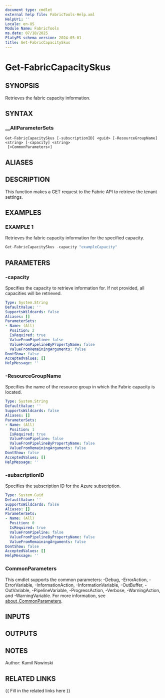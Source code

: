 ```yaml
---
document type: cmdlet
external help file: FabricTools-Help.xml
HelpUri: ''
Locale: en-US
Module Name: FabricTools
ms.date: 07/18/2025
PlatyPS schema version: 2024-05-01
title: Get-FabricCapacitySkus
---
```


# Get-FabricCapacitySkus

## SYNOPSIS

Retrieves the fabric capacity information.

## SYNTAX

### __AllParameterSets

```
Get-FabricCapacitySkus [-subscriptionID] <guid> [-ResourceGroupName] <string> [-capacity] <string>
 [<CommonParameters>]
```

## ALIASES

## DESCRIPTION

This function makes a GET request to the Fabric API to retrieve the tenant settings.

## EXAMPLES

### EXAMPLE 1

Retrieves the fabric capacity information for the specified capacity.

```powershell
Get-FabricCapacitySkus -capacity "exampleCapacity"
```

## PARAMETERS

### -capacity

Specifies the capacity to retrieve information for.
If not provided, all capacities will be retrieved.

```yaml
Type: System.String
DefaultValue: ''
SupportsWildcards: false
Aliases: []
ParameterSets:
- Name: (All)
  Position: 2
  IsRequired: true
  ValueFromPipeline: false
  ValueFromPipelineByPropertyName: false
  ValueFromRemainingArguments: false
DontShow: false
AcceptedValues: []
HelpMessage: ''
```

### -ResourceGroupName

Specifies the name of the resource group in which the Fabric capacity is located.

```yaml
Type: System.String
DefaultValue: ''
SupportsWildcards: false
Aliases: []
ParameterSets:
- Name: (All)
  Position: 1
  IsRequired: true
  ValueFromPipeline: false
  ValueFromPipelineByPropertyName: false
  ValueFromRemainingArguments: false
DontShow: false
AcceptedValues: []
HelpMessage: ''
```

### -subscriptionID

Specifies the subscription ID for the Azure subscription.

```yaml
Type: System.Guid
DefaultValue: ''
SupportsWildcards: false
Aliases: []
ParameterSets:
- Name: (All)
  Position: 0
  IsRequired: true
  ValueFromPipeline: false
  ValueFromPipelineByPropertyName: false
  ValueFromRemainingArguments: false
DontShow: false
AcceptedValues: []
HelpMessage: ''
```

### CommonParameters

This cmdlet supports the common parameters: -Debug, -ErrorAction, -ErrorVariable,
-InformationAction, -InformationVariable, -OutBuffer, -OutVariable, -PipelineVariable,
-ProgressAction, -Verbose, -WarningAction, and -WarningVariable. For more information, see
[about_CommonParameters](https://go.microsoft.com/fwlink/?LinkID=113216).

## INPUTS

## OUTPUTS

## NOTES

Author: Kamil Nowinski

## RELATED LINKS

{{ Fill in the related links here }}

